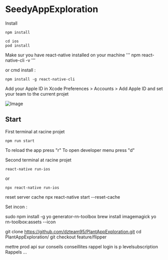 # SeedyAppExploration

Install
```
npm install
````

```
cd ios 
pod install
````
Make sur you have react-native installed on your machine
'''
npm react-native-cli -v
'''

or cmd install :
````
npm install -g react-native-cli
````

Add your Apple ID in Xcode Preferences > Accounts > Add Apple ID
and set your team to the current projet

![Image](./publicDoc/uS3JP.gif)

## Start

First terminal at racine projet
````
npm run start
````
To reload the app press "r"
To open developer menu press "d"


Second terminal at racine projet
````
react-native run-ios
````
or 
````
npx react-native run-ios
````




reset server cache
npx react-native start --reset-cache









Set incon : 

sudo npm install -g yo generator-rn-toolbox
brew install imagemagick
yo rn-toolbox:assets --icon <path to your icon>




git clone https://github.com/dzteam95/PlantAppExploration.git
cd PlantAppExploration/
git checkout feature/flipper




mettre prod api sur conseils conseillites rappel login is p 
levelsubscription Rappels ...